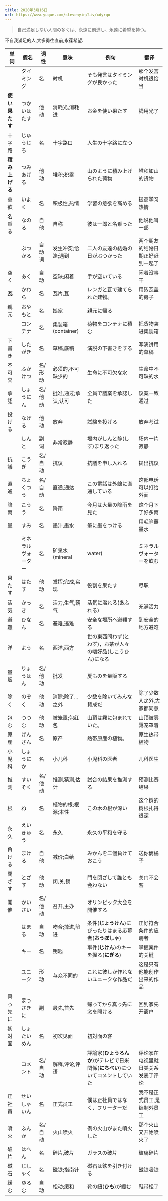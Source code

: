 ```yaml
---
title: 2020年3月16日
url: https://www.yuque.com/stevenyin/liv/xdyrqo
---
```


> 自己満足しない人間の多くは、永遠に前進し、永遠に希望を持つ。

不自我滿足的人,大多勇往直前,永葆希望.

| 单词 | 假名 | 词性 | 意味 | 例句 | 翻译 |
| --- | --- | --- | --- | --- | --- |
|  | タイミング | 名 | 时机 | そも発言はタイミングが良かった | 那个发言时机很恰当 |
| **使い果たす** | つかいはたす | 他动 | 消耗光,消耗进 | お金を使い果たす | 钱用光了 |
| 十字路 | じゅうじろ | 名 | 十字路口 | 人生の十字路に立つ |  |
| **積み上げる** | つみあげる | 他动 | 堆积;积累 | 山のように積み上げられた荷物 | 堆积如山的货物 |
| 意欲 | いよく | 名 | 积极性,热情 | 学習の意欲を高める | 提高学习热情 |
| 名乗る | なのる | 自他 | 自称 | 彼は一郎と名乗った | 他说他叫一郎 |
|  | ぶつかる | 自动词 | 发生冲突;恰逢;遇到 | 二人の友達の結婚の日がぶつかった | 两个朋友的结婚日期正好赶到一起了 |
| 空く | あく | 自动 | 空缺;闲着 | 手が空いている | 闲着没事干 |
| **瓦** | かわら | 名 | 瓦片,瓦 | レンガと瓦で建てられた建物。 | 用砖瓦盖的房子 |
| 親元 | おやもと | 名 | 娘家 | 親元に帰る |  |
|  | コンテナ | 名 | 集装箱(container) | 荷物をコンテナに積む | 把货物装进集装箱 |
| 下書き | したがき | 名 | 草稿,底稿 | 演説の下書きをする | 写演讲用的草稿 |
| 不可欠 | ふかけつ | 名/形动 | 必须的,不可缺少的 | 生命に不可欠な水 | 生命中不可缺的水 |
| 承認 | しょうにん | 名/他动 | 批准,通过;承认,认可 | 全員で議案を承認した | 议案一致通过 |
| 投げる | なげる | 他动 | 放弃 | 試験を投げる | 放弃考试 |
|  | しんと | 副词 | 非常寂静 | 場内がしんと静(しず)まり返った | 场内一片寂静 |
| 抗議 | こうぎ | 名/自动 | 抗议 | 抗議を申し入れる | 提出抗议 |
| 直通 | ちょくつう | 名/自动 | 直通,通达 | この電話は外線に直通している | 这部电话可以打给外面 |
| 降雨 | こうう | 名 | 降雨 | 今月は大量の降雨を見た | 这个月下了好多雨 |
| 墨 | すみ | 名 | 墨汁,墨水 | 筆に墨をつける | 用毛笔蘸墨水 |
|  | ミネラルヴォーター | 名 | 矿泉水(mineral | water) | ミネラルヴォーターを飲む |
| 果たす | はたす | 他动 | 发挥;完成,实现 | 役割を果たす | 尽职 |
| 活気 | かっき | 名 | 活力,生气,朝气 | 活気に溢れる(あふれる) | 充满活力 |
| 避難 | ひなん | 名 | 避难,逃难 | 安全な場所へ避難する | 到安全的地方避难 |
| 洋 | よう | 名 | 西洋,西方 | 世の東西問わず(とわず)，お茶が人々の嗜好品(しこうひん)になる |  |
| 量販 | りょうはん | 名/他动 | 批发 | 夏ものを量販する |  |
| 除く | のぞく | 他动 | 消除;除了...之外 | 少数を除いてみんな賛成だ | 除了少数人之外,大家都同意 |
| 包む | つつむ | 他动 | 被笼罩;包红包 | 山頂は霧に包まれていた。 | 山顶被雾霭笼罩着 |
| 原産 | げんさん | 名 | 原产 | 熱帯原産の植物。 | 原生热带植物 |
| 小児科 | しょうにか | 名 | 小儿科 | 小児科の医者 | 儿科医生 |
| 推測 | すいそく | 名/他动 | 推测,猜测,估计 | 試合の結果を推測する | 预测比赛结果 |
| 根 | ね | 名 | 植物的根;根源;本性 | この木の根が深い | 这个树的树根扎得很深 |
| 永久 | えいきゅう | 名 | 永久 | 永久の平和を守る |  |
| 負ける | まける | 自他 | 减价;白给 | みかんを二個負けておこう | 送你俩橘子 |
| 閉ざす | とざす | 他动 | 闭,关,锁 | 門を閉ざして誰とも会わない | 关门不会客 |
| 開催 | かいさい | 名/他动 | 召开,主办 | オリンピック大会を開催する |  |
|  | はまる | 自动 | 吻合;掉进,陷进 | 条件(**じょうけん**)にぴったりはまる応募者(**おうぼしゃ**) | 正好符合条件的应聘者 |
|  | キー | 名 | 钥匙 | 事件(**じけん**)のキーを握る(**にぎる**) | 掌握案件的关键 |
|  | ユニーク | 形动 | 与众不同的 | これに彼しか作れないユニークな作品だ | 这是只有他能创作出来的作品 |
| 真っ先に | まっさきに | 副 | 最先,首先 | 帰ってから真っ先に窓を開ける | 回到家先开窗户 |
| 初対面 | しょたいめん | 名 | 初次见面 | 初対面の客 |  |
|  | コメント | 名/自动 | 解释,评论,评语 | 評論家(**ひょうろんか**)がテレビで日米関係(**にちべい**)についてコメントしていた | 评论家在电视里就日美关系发表了评论 |
| 正社員 | せいしゃいん | 名 | 正式员工 | 僕は正社員ではなく，フリーターだ | 我不是正式员工,是编制外员工 |
| 噴火 | ふんか | 名/自动 | 火山喷火 | 例の火山がまた噴火した | 那个火山又开始喷火了 |
| 破片 | はへん | 名 | 碎片,破片 | ガラスの破片 | 玻璃碎片 |
| 磁石 | じしゃく | 名 | 磁铁;指南针 | 磁石は鉄を引き付ける | 磁铁吸铁 |
| 緩む | ゆるむ | 自动 | 松动;缓和 | 靴の紐(**ひも**)が緩む | 鞋带松了 |
